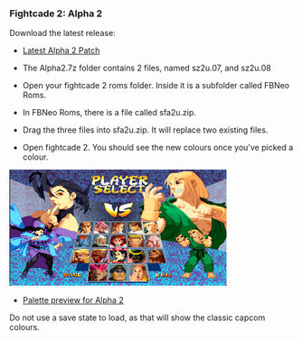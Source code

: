 ### Fightcade 2: Alpha 2
Download the latest release:
 * [Latest Alpha 2 Patch](roms/Fightcade/19-09-2022-A2.7z?raw=true)

* The Alpha2.7z folder contains 2 files, named sz2u.07, and sz2u.08
* Open your fightcade 2 roms folder. Inside it is a subfolder called FBNeo Roms. 
* In FBNeo Roms, there is a file called sfa2u.zip.
* Drag the three files into sfa2u.zip. It will replace two existing files.
* Open fightcade 2. You should see the new colours once you've picked a colour.

![character select](images/a2.png)

 * [Palette preview for Alpha 2](colourset/4-12-2020-A2-colourset.7z?raw=true)

Do not use a save state to load, as that will show the classic capcom colours.
